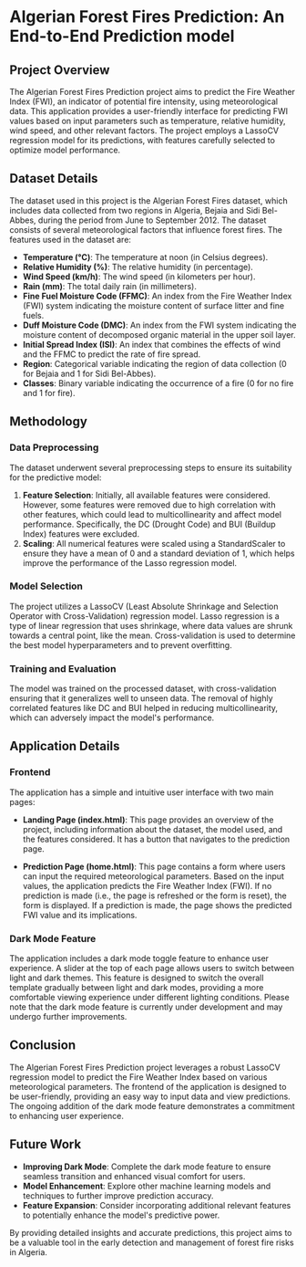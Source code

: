 # Algerian Forest Fires Prediction: An End-to-End Prediction model

## Project Overview

The Algerian Forest Fires Prediction project aims to predict the Fire Weather Index (FWI), an indicator of potential fire intensity, using meteorological data. This application provides a user-friendly interface for predicting FWI values based on input parameters such as temperature, relative humidity, wind speed, and other relevant factors. The project employs a LassoCV regression model for its predictions, with features carefully selected to optimize model performance.

## Dataset Details

The dataset used in this project is the Algerian Forest Fires dataset, which includes data collected from two regions in Algeria, Bejaia and Sidi Bel-Abbes, during the period from June to September 2012. The dataset consists of several meteorological factors that influence forest fires. The features used in the dataset are:

- **Temperature (°C)**: The temperature at noon (in Celsius degrees).
- **Relative Humidity (%)**: The relative humidity (in percentage).
- **Wind Speed (km/h)**: The wind speed (in kilometers per hour).
- **Rain (mm)**: The total daily rain (in millimeters).
- **Fine Fuel Moisture Code (FFMC)**: An index from the Fire Weather Index (FWI) system indicating the moisture content of surface litter and fine fuels.
- **Duff Moisture Code (DMC)**: An index from the FWI system indicating the moisture content of decomposed organic material in the upper soil layer.
- **Initial Spread Index (ISI)**: An index that combines the effects of wind and the FFMC to predict the rate of fire spread.
- **Region**: Categorical variable indicating the region of data collection (0 for Bejaia and 1 for Sidi Bel-Abbes).
- **Classes**: Binary variable indicating the occurrence of a fire (0 for no fire and 1 for fire).

## Methodology

### Data Preprocessing

The dataset underwent several preprocessing steps to ensure its suitability for the predictive model:
1. **Feature Selection**: Initially, all available features were considered. However, some features were removed due to high correlation with other features, which could lead to multicollinearity and affect model performance. Specifically, the DC (Drought Code) and BUI (Buildup Index) features were excluded.
2. **Scaling**: All numerical features were scaled using a StandardScaler to ensure they have a mean of 0 and a standard deviation of 1, which helps improve the performance of the Lasso regression model.

### Model Selection

The project utilizes a LassoCV (Least Absolute Shrinkage and Selection Operator with Cross-Validation) regression model. Lasso regression is a type of linear regression that uses shrinkage, where data values are shrunk towards a central point, like the mean. Cross-validation is used to determine the best model hyperparameters and to prevent overfitting.

### Training and Evaluation

The model was trained on the processed dataset, with cross-validation ensuring that it generalizes well to unseen data. The removal of highly correlated features like DC and BUI helped in reducing multicollinearity, which can adversely impact the model's performance.

## Application Details

### Frontend

The application has a simple and intuitive user interface with two main pages:

- **Landing Page (index.html)**: This page provides an overview of the project, including information about the dataset, the model used, and the features considered. It has a button that navigates to the prediction page.

- **Prediction Page (home.html)**: This page contains a form where users can input the required meteorological parameters. Based on the input values, the application predicts the Fire Weather Index (FWI). If no prediction is made (i.e., the page is refreshed or the form is reset), the form is displayed. If a prediction is made, the page shows the predicted FWI value and its implications.

### Dark Mode Feature

The application includes a dark mode toggle feature to enhance user experience. A slider at the top of each page allows users to switch between light and dark themes. This feature is designed to switch the overall template gradually between light and dark modes, providing a more comfortable viewing experience under different lighting conditions. Please note that the dark mode feature is currently under development and may undergo further improvements.

## Conclusion

The Algerian Forest Fires Prediction project leverages a robust LassoCV regression model to predict the Fire Weather Index based on various meteorological parameters. The frontend of the application is designed to be user-friendly, providing an easy way to input data and view predictions. The ongoing addition of the dark mode feature demonstrates a commitment to enhancing user experience.

## Future Work

- **Improving Dark Mode**: Complete the dark mode feature to ensure seamless transition and enhanced visual comfort for users.
- **Model Enhancement**: Explore other machine learning models and techniques to further improve prediction accuracy.
- **Feature Expansion**: Consider incorporating additional relevant features to potentially enhance the model's predictive power.

By providing detailed insights and accurate predictions, this project aims to be a valuable tool in the early detection and management of forest fire risks in Algeria.
